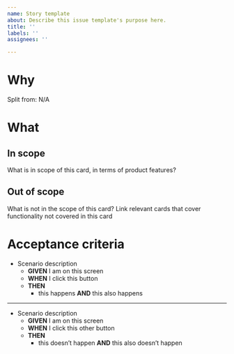 ```yaml
---
name: Story template
about: Describe this issue template's purpose here.
title: ''
labels: ''
assignees: ''

---
```


# Why
Split from: N/A

# What
## In scope
What is in scope of this card, in terms of product features?

## Out of scope
What is not in the scope of this card?
Link relevant cards that cover functionality not covered in this card

# Acceptance criteria
- Scenario description
    - **GIVEN** I am on this screen
    - **WHEN** I click this button
    - **THEN**
        - this happens **AND** this also happens
----
- Scenario description
    - **GIVEN** I am on this screen
    - **WHEN** I click this other button
    - **THEN**
        - this doesn’t happen **AND** this also doesn’t happen
